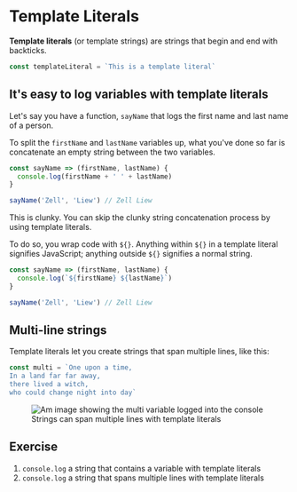 # Template Literals

**Template literals** (or template strings) are strings that begin and end with backticks.

```js
const templateLiteral = `This is a template literal`
```

## It's easy to log variables with template literals

Let's say you have a function, `sayName` that logs the first name and last name of a person.

To split the `firstName` and `lastName` variables up, what you've done so far is concatenate an empty string between the two variables.

```js
const sayName => (firstName, lastName) {
  console.log(firstName + ' ' + lastName)
}

sayName('Zell', 'Liew') // Zell Liew
```

This is clunky. You can skip the clunky string concatenation process by using template literals.

To do so, you wrap code with `${}`. Anything within `${}` in a template literal signifies JavaScript; anything outside `${}` signifies a normal string.

```js
const sayName => (firstName, lastName) {
  console.log(`${firstName} ${lastName}`)
}

sayName('Zell', 'Liew') // Zell Liew
```

## Multi-line strings

Template literals let you create strings that span multiple lines, like this:

```js
const multi = `One upon a time,
In a land far far away,
there lived a witch,
who could change night into day`
```

<figure>
  <img src="/images/2017/es6/multiline.png" alt="Am image showing the multi variable logged into the console ">
  <figcaption aria-hidden>Strings can span multiple lines with template literals</figcaption>
</figure>

## Exercise

1. `console.log` a string that contains a variable with template literals
2. `console.log` a string that spans multiple lines with template literals